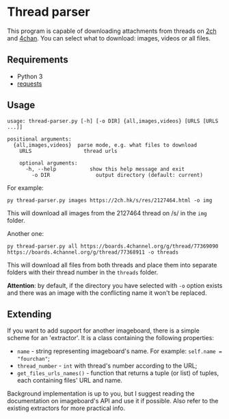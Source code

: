 # Thread parser
This program is capable of downloading attachments from threads on [2ch](https://2ch.hk) and [4chan](https://4channel.org). You can select what to download: images, videos or all files.


## Requirements
* Python 3
* [requests](https://pypi.org/project/requests/)


## Usage
```
usage: thread-parser.py [-h] [-o DIR] {all,images,videos} [URLS [URLS ...]]

positional arguments:
  {all,images,videos}  parse mode, e.g. what files to download
    URLS                 thread urls

    optional arguments:
      -h, --help           show this help message and exit
        -o DIR               output directory (default: current)
```

For example:

```
py thread-parser.py images https://2ch.hk/s/res/2127464.html -o img
```

This will download all images from the 2127464 thread on /s/ in the `img` folder.

Another one:

```
py thread-parser.py all https://boards.4channel.org/g/thread/77369090 https://boards.4channel.org/g/thread/77368911 -o threads
```

This will download all files from both threads and place them into separate folders with their thread number in the `threads` folder.

__Attention__: by default, if the directory you have selected with `-o` option exists and there was an image with the conflicting name it won't be replaced.


## Extending
If you want to add support for another imageboard, there is a simple scheme for an 'extractor'. It is a class containing the following properties:

* `name` - string representing imageboard's name. For example: `self.name = "fourchan"`;
* `thread_number` - `int` with thread's number according to the URL;
* `get_files_urls_names()` - function that returns a tuple (or list) of tuples, each containing files' URL and name.

Background implementation is up to you, but I suggest reading the documentation on imageboard's API and use it if possible. Also refer to the existing extractors for more practical info.
